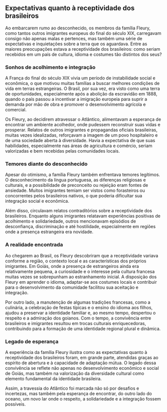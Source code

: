 ## Expectativas quanto à receptividade dos brasileiros

Ao embarcarem rumo ao desconhecido, os membros da família Fleury, como tantos outros imigrantes europeus do final do século XIX, carregavam consigo não apenas malas e pertences, mas também uma série de expectativas e inquietações sobre a terra que os aguardava. Entre as maiores preocupações estava a receptividade dos brasileiros: como seriam recebidos em um país de cultura, idioma e costumes tão distintos dos seus?

### Sonhos de acolhimento e integração

A França do final do século XIX vivia um período de instabilidade social e econômica, o que motivou muitas famílias a buscar melhores condições de vida em terras estrangeiras. O Brasil, por sua vez, era visto como uma terra de oportunidades, especialmente após a abolição da escravidão em 1888, quando o país passou a incentivar a imigração europeia para suprir a demanda por mão de obra e promover o desenvolvimento agrícola e comercial.

Os Fleury, ao decidirem atravessar o Atlântico, alimentavam a esperança de encontrar um ambiente acolhedor, onde pudessem reconstruir suas vidas e prosperar. Relatos de outros imigrantes e propagandas oficiais brasileiras, muitas vezes idealizadas, reforçavam a imagem de um povo hospitaleiro e de uma sociedade aberta à diversidade. Havia a expectativa de que suas habilidades, especialmente nas áreas de agricultura e comércio, seriam valorizadas e bem recebidas pelas comunidades locais.

### Temores diante do desconhecido

Apesar do otimismo, a família Fleury também enfrentava temores legítimos. O desconhecimento da língua portuguesa, as diferenças religiosas e culturais, e a possibilidade de preconceito ou rejeição eram fontes de ansiedade. Muitos imigrantes temiam ser vistos como forasteiros ou concorrentes pelos brasileiros nativos, o que poderia dificultar sua integração social e econômica.

Além disso, circulavam relatos contraditórios sobre a receptividade dos brasileiros. Enquanto alguns imigrantes relatavam experiências positivas de acolhimento e solidariedade, outros mencionavam episódios de desconfiança, discriminação e até hostilidade, especialmente em regiões onde a presença estrangeira era novidade.

### A realidade encontrada

Ao chegarem ao Brasil, os Fleury descobriram que a receptividade variava conforme a região, o contexto local e as características dos próprios imigrantes. Em Goiás, onde a presença de estrangeiros ainda era relativamente pequena, a curiosidade e o interesse pela cultura francesa muitas vezes se sobrepunham ao estranhamento inicial. A disposição dos Fleury em aprender o idioma, adaptar-se aos costumes locais e contribuir para o desenvolvimento da comunidade facilitou sua aceitação e integração.

Por outro lado, a manutenção de algumas tradições francesas, como a culinária, a celebração de festas típicas e o ensino do idioma aos filhos, ajudou a preservar a identidade familiar e, ao mesmo tempo, despertou o respeito e a admiração dos goianos. Com o tempo, a convivência entre brasileiros e imigrantes resultou em trocas culturais enriquecedoras, contribuindo para a formação de uma identidade regional plural e dinâmica.

### Legado de esperança

A experiência da família Fleury ilustra como as expectativas quanto à receptividade dos brasileiros foram, em grande parte, atendidas graças ao espírito de abertura e à capacidade de adaptação mútua. O legado dessa convivência se reflete não apenas no desenvolvimento econômico e social de Goiás, mas também na valorização da diversidade cultural como elemento fundamental da identidade brasileira.

Assim, a travessia do Atlântico foi marcada não só por desafios e incertezas, mas também pela esperança de encontrar, do outro lado do oceano, um novo lar onde o respeito, a solidariedade e a integração fossem possíveis.